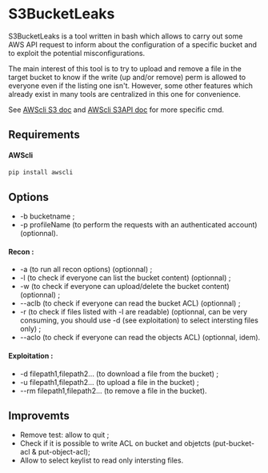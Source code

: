 # S3BucketLeaks

S3BucketLeaks is a tool written in bash which allows to carry out some AWS API request to inform about the configuration of a specific bucket and to exploit the potential misconfigurations.

The main interest of this tool is to try to upload and remove a file in the target bucket to know if the write (up and/or remove) perm is allowed to everyone even if the listing one isn't. However, some other features which already exist in many tools are centralized in this one for convenience.

See [AWScli S3 doc](https://docs.aws.amazon.com/cli/latest/reference/s3/index.html#cli-aws-s3) and [AWScli S3API doc](https://docs.aws.amazon.com/cli/latest/reference/s3api/index.html#cli-aws-s3api) for more specific cmd.

## Requirements

#### AWScli

```bash
pip install awscli
```
## Options

* -b bucketname ;
* -p profileName (to perform the requests with an authenticated account) (optionnal).
    
#### Recon :

* -a (to run all recon options) (optionnal) ;
* -l (to check if everyone can list the bucket content) (optionnal) ;
* -w (to check if everyone can upload/delete the bucket content) (optionnal) ;
* --aclb (to check if everyone can read the bucket ACL) (optionnal) ; 
* -r (to check if files listed with -l are readable) (optionnal, can be very consuming, you should use -d (see exploitation) to select intersting files only) ;
* --aclo (to check if everyone can read the objects ACL) (optionnal, idem).
    
#### Exploitation :
    
* -d filepath1,filepath2... (to download a file from the bucket) ;
* -u filepath1,filepath2... (to upload a file in the bucket) ;
* --rm filepath1,filepath2... (to remove a file in the bucket).
        
## Improvemts

* Remove test: allow to quit ;
* Check if it is possible to write ACL on bucket and objetcts (put-bucket-acl & put-object-acl);
* Allow to select keylist to read only intersting files.
